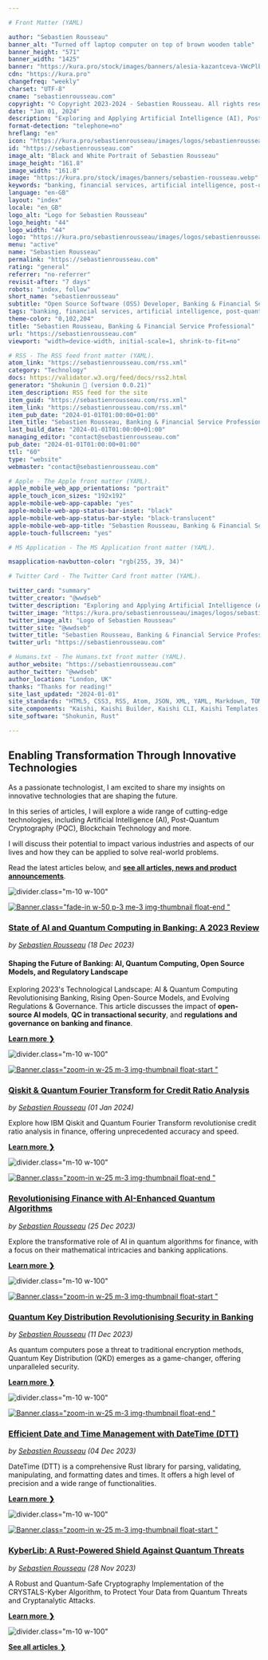 ```yaml
---

# Front Matter (YAML)

author: "Sebastien Rousseau"
banner_alt: "Turned off laptop computer on top of brown wooden table"
banner_height: "571"
banner_width: "1425"
banner: "https://kura.pro/stock/images/banners/alesia-kazantceva-VWcPlbHglYc.webp"
cdn: "https://kura.pro"
changefreq: "weekly"
charset: "UTF-8"
cname: "sebastienrousseau.com"
copyright: "© Copyright 2023-2024 - Sebastien Rousseau. All rights reserved."
date: "Jan 01, 2024"
description: "Exploring and Applying Artificial Intelligence (AI), Post-Quantum Cryptography (PQC), Blockchain Technology to Shape the Future of Banking & Financial Services"
format-detection: "telephone=no"
hreflang: "en"
icon: "https://kura.pro/sebastienrousseau/images/logos/sebastienrousseau.svg"
id: "https://sebastienrousseau.com"
image_alt: "Black and White Portrait of Sebastien Rousseau"
image_height: "161.8"
image_width: "161.8"
image: "https://kura.pro/stock/images/banners/sebastien-rousseau.webp"
keywords: "banking, financial services, artificial intelligence, post-quantum cryptography, blockchain technology, transformation, innovation, technology, future, Sebastien Rousseau"
language: "en-GB"
layout: "index"
locale: "en_GB"
logo_alt: "Logo for Sebastien Rousseau"
logo_height: "44"
logo_width: "44"
logo: "https://kura.pro/sebastienrousseau/images/logos/sebastienrousseau.webp"
menu: "active"
name: "Sebastien Rousseau"
permalink: "https://sebastienrousseau.com"
rating: "general"
referrer: "no-referrer"
revisit-after: "7 days"
robots: "index, follow"
short_name: "sebastienrousseau"
subtitle: "Open Source Software (OSS) Developer, Banking & Financial Service Professional"
tags: "banking, financial services, artificial intelligence, post-quantum cryptography, blockchain technology, transformation, innovation, technology, future, Sebastien Rousseau"
theme-color: "0,102,204"
title: "Sebastien Rousseau, Banking & Financial Service Professional"
url: "https://sebastienrousseau.com"
viewport: "width=device-width, initial-scale=1, shrink-to-fit=no"

# RSS - The RSS feed front matter (YAML).
atom_link: "https://sebastienrousseau.com/rss.xml"
category: "Technology"
docs: https://validator.w3.org/feed/docs/rss2.html
generator: "Shokunin 🦀 (version 0.0.21)"
item_description: RSS feed for the site
item_guid: "https://sebastienrousseau.com/rss.xml"
item_link: "https://sebastienrousseau.com/rss.xml"
item_pub_date: "2024-01-01T01:00:00+01:00"
item_title: "Sebastien Rousseau, Banking & Financial Service Professional"
last_build_date: "2024-01-01T01:00:00+01:00"
managing_editor: "contact@sebastienrousseau.com"
pub_date: "2024-01-01T01:00:00+01:00"
ttl: "60"
type: "website"
webmaster: "contact@sebastienrousseau.com"

# Apple - The Apple front matter (YAML).
apple_mobile_web_app_orientations: "portrait"
apple_touch_icon_sizes: "192x192"
apple-mobile-web-app-capable: "yes"
apple-mobile-web-app-status-bar-inset: "black"
apple-mobile-web-app-status-bar-style: "black-translucent"
apple-mobile-web-app-title: "Sebastien Rousseau, Banking & Financial Service Professional"
apple-touch-fullscreen: "yes"

# MS Application - The MS Application front matter (YAML).

msapplication-navbutton-color: "rgb(255, 39, 34)"

# Twitter Card - The Twitter Card front matter (YAML).

twitter_card: "summary"
twitter_creator: "@wwdseb"
twitter_description: "Exploring and Applying Artificial Intelligence (AI), Post-Quantum Cryptography (PQC), Blockchain Technology to Shape the Future of Banking & Financial Services"
twitter_image: "https://kura.pro/sebastienrousseau/images/logos/sebastienrousseau.webp"
twitter_image_alt: "Logo of Sebastien Rousseau"
twitter_site: "@wwdseb"
twitter_title: "Sebastien Rousseau, Banking & Financial Service Professional"
twitter_url: "https://sebastienrousseau.com"

# Humans.txt - The Humans.txt front matter (YAML).
author_website: "https://sebastienrousseau.com"
author_twitter: "@wwdseb"
author_location: "London, UK"
thanks: "Thanks for reading!"
site_last_updated: "2024-01-01"
site_standards: "HTML5, CSS3, RSS, Atom, JSON, XML, YAML, Markdown, TOML"
site_components: "Kaishi, Kaishi Builder, Kaishi CLI, Kaishi Templates, Kaishi Themes"
site_software: "Shokunin, Rust"

---
```


## Enabling Transformation Through Innovative Technologies

As a passionate technologist, I am excited to share my insights on innovative
technologies that are shaping the future.

In this series of articles, I will explore a wide range of cutting-edge
technologies, including Artificial Intelligence (AI), Post-Quantum Cryptography
(PQC), Blockchain Technology and more.

I will discuss their potential to impact various industries and aspects of our
lives and how they can be applied to solve real-world problems.

Read the latest articles below, and [**see all articles, news and product announcements**][100].

![divider][divider].class=\"m-10 w-100\"

[![Banner](https://kura.pro/stock/images/banners/getty-images-aTWKwJllPOA.webp).class=\"fade-in w-50 p-3 me-3 img-thumbnail float-end \"][11]

### [State of AI and Quantum Computing in Banking: A 2023 Review][11]

*by [Sebastien Rousseau][00] (18 Dec 2023)*

#### Shaping the Future of Banking: AI, Quantum Computing, Open Source Models, and Regulatory Landscape

Exploring 2023's Technological Landscape: AI & Quantum Computing Revolutionising Banking, Rising Open-Source Models, and Evolving Regulations & Governance. This article discusses the impact of **open-source AI models**, **QC in transactional security**, and **regulations and governance on banking and finance**.

[**Learn more ❯**][11]

![divider][divider].class=\"m-10 w-100\"

[![Banner](https://kura.pro/stock/images/banners/quantum-computer-room.webp).class=\"zoom-in w-25 m-3 img-thumbnail float-start \"][13]

### [Qiskit & Quantum Fourier Transform for Credit Ratio Analysis][13]

*by [Sebastien Rousseau][00] (01 Jan 2024)*

Explore how IBM Qiskit and Quantum Fourier Transform revolutionise credit ratio analysis in finance, offering unprecedented accuracy and speed.

[**Learn more ❯**][13]

![divider][divider].class=\"m-10 w-100\"

[![Banner](https://kura.pro/stock/images/banners/circuit_board_cityscape.webp).class=\"zoom-in w-25 m-3 img-thumbnail float-end \"][12]

### [Revolutionising Finance with AI-Enhanced Quantum Algorithms][12]

*by [Sebastien Rousseau][00] (25 Dec 2023)*

Explore the transformative role of AI in quantum algorithms for finance, with a focus on their mathematical intricacies and banking applications.

[**Learn more ❯**][12]

![divider][divider].class=\"m-10 w-100\"

[![Banner](https://kura.pro/stock/images/banners/hsbc-from-the-docks.webp).class=\"zoom-in w-25 m-3 img-thumbnail float-start \"][10]

### [Quantum Key Distribution Revolutionising Security in Banking][10]

*by [Sebastien Rousseau][00] (11 Dec 2023)*

As quantum computers pose a threat to traditional encryption methods, Quantum Key Distribution (QKD) emerges as a game-changer, offering unparalleled security.

[**Learn more ❯**][10]

![divider][divider].class=\"m-10 w-100\"

[![Banner](https://kura.pro/dtt/images/github/github-dtt.webp).class=\"zoom-in w-25 m-3 img-thumbnail float-end \"][09]

### [Efficient Date and Time Management with DateTime (DTT)][09]

*by [Sebastien Rousseau][00] (04 Dec 2023)*

DateTime (DTT) is a comprehensive Rust library for parsing, validating, manipulating, and formatting dates and times. It offers a high level of precision and a wide range of functionalities.

[**Learn more ❯**][09]

![divider][divider].class=\"m-10 w-100\"

[![Banner](https://kura.pro/kyberlib/images/github/github-kyberlib.webp).class=\"zoom-in w-25 m-3 img-thumbnail float-start \"][08]

### [KyberLib: A Rust-Powered Shield Against Quantum Threats][08]

*by [Sebastien Rousseau][00] (28 Nov 2023)*

A Robust and Quantum-Safe Cryptography Implementation of the CRYSTALS-Kyber Algorithm, to Protect Your Data from Quantum Threats and Cryptanalytic Attacks.

[**Learn more ❯**][08]

![divider][divider].class=\"m-10 w-100\"

[**See all articles** ❯][100]

[00]: /about/index.html "About Sebastien Rousseau, Banking & Financial Service Professional"
[08]: /2023-11-28-kyberlib-a-rust-powered-shield-against-quantum-threats/index.html "KyberLib: A Rust-Powered Shield Against Quantum Threats"
[09]: /2023-12-04-mastering-date-and-time-in-rust-with-the-dtt-library/index.html "Efficient Date and Time Management with DateTime (DTT)"
[10]: /2023-12-11-quantum-key-distribution-revolutionising-security-in-banking/index.html "Quantum Key Distribution Revolutionising Security in Banking"
[11]: /2023-12-18-state-of-ai-and-quantum-computing-in-banking-a-2023-review/index.html "State of AI and Quantum Computing in Banking: A 2023 Review"
[12]: /2023-12-25-revolutionising-finance-with-ai-enhanced-quantum-algorithms/index.html "Revolutionising Finance with AI-Enhanced Quantum Algorithms"
[13]: /2024-01-01-optimising-credit-ratio-analysis-with-ibm-qiskit-and-quantum-fourier-transform/index.html "Optimising Credit Ratio Analysis with IBM Qiskit and Quantum Fourier Transform"
[100]: /articles/index.html "See all articles"

[divider]: https://kura.pro/common/images/elements/divider.svg "Divider"
